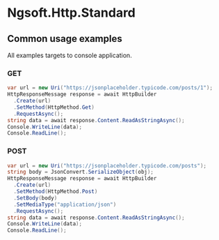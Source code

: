 # Ngsoft.Http.Standard
## Common usage examples
All examples targets to console application.
### GET
```c#
var url = new Uri("https://jsonplaceholder.typicode.com/posts/1");
HttpResponseMessage response = await HttpBuilder
  .Create(url)
  .SetMethod(HttpMethod.Get)
  .RequestAsync();
string data = await response.Content.ReadAsStringAsync();
Console.WriteLine(data);
Console.ReadLine();
```
### POST
```c#
var url = new Uri("https://jsonplaceholder.typicode.com/posts");
string body = JsonConvert.SerializeObject(obj);
HttpResponseMessage response = await HttpBuilder
  .Create(url)
  .SetMethod(HttpMethod.Post)
  .SetBody(body)
  .SetMediaType("application/json")
  .RequestAsync();
string data = await response.Content.ReadAsStringAsync();
Console.WriteLine(data);
Console.ReadLine();
```
